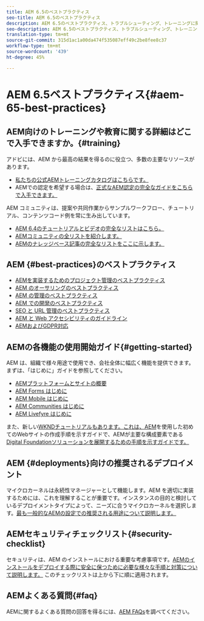 ```yaml
---
title: AEM 6.5のベストプラクティス
seo-title: AEM 6.5のベストプラクティス
description: AEM 6.5のベストプラクティス、トラブルシューティング、トレーニングに関するリソース
seo-description: AEM 6.5のベストプラクティス、トラブルシューティング、トレーニングに関するリソース
translation-type: tm+mt
source-git-commit: 315d1ac1a00da474f535087eff49c2be8fee8c37
workflow-type: tm+mt
source-wordcount: '439'
ht-degree: 45%

---
```



# AEM 6.5ベストプラクティス{#aem-65-best-practices}

## AEM向けのトレーニングや教育に関する詳細はどこで入手できますか。{#training}

アドビには、AEM から最高の結果を得るのに役立つ、多数の主要なリソースがあります。

* [私たちの公式AEMトレーニングカタログはこちらです。](https://training.adobe.com/training/current-courses.html#solution=adobeExperienceManager&amp;p=1)
* AEMでの認定を希望する場合は、[正式なAEM認定の完全なガイドをこちらで入手できます。](https://training.adobe.com/certification/exams.html#p=1&amp;solution=adobeExperienceManager)

AEM コミュニティは、提案や共同作業からサンプルワークフロー、チュートリアル、コンテンツコード例を常に生み出しています。

* [AEM 6.4のチュートリアルとビデオの完全なリストはこちら。](https://helpx.adobe.com/jp/experience-manager/kt/index/aem-6-5-videos.html)
* [AEMコミュニティの全リストを紹介します。](https://helpx.adobe.com/jp/experience-manager/topics/how-to.html)
* [AEMのナレッジベース記事の完全なリストをここに示します。](https://helpx.adobe.com/jp/experience-manager/kb/index/full_kb_list.html)

## AEM {#best-practices}のベストプラクティス

* [AEMを実装するためのプロジェクト管理のベストプラクティス](/help/managing/best-practices.md)
* [AEM のオーサリングのベストプラクティス](/help/sites-authoring/best-practices.md)
* [AEM の管理のベストプラクティス](/help/sites-administering/administer-best-practices.md)
* [AEM での開発のベストプラクティス](/help/sites-developing/best-practices.md)
* [SEO と URL 管理のベストプラクティス](/help/managing/seo-and-url-management.md)
* [AEM と Web アクセシビリティのガイドライン](/help/managing/web-accessibility.md)
* [AEMおよびGDPR対応](/help/managing/data-protection-and-privacy.md)

## AEMの各機能の使用開始ガイド{#getting-started}

AEM は、組織で様々用途で使用でき、会社全体に幅広く機能を提供できます。まずは、「はじめに」ガイドを参照してください。

* [AEMプラットフォームとサイトの概要](/help/sites-deploying/deploy.md#getting-started)
* [AEM Forms はじめに](/help/forms/using/introduction-aem-forms.md)
* [AEM Mobile はじめに](/help/mobile/getting-started-aem-mobile.md)
* [AEM Communities はじめに](/help/communities/getting-started.md)
* [AEM Livefyre はじめに](https://answers.livefyre.com/developers/getting-started/)

また、新しい[WKNDチュートリアルもあります。これは、AEM](https://docs.adobe.com/content/help/ja-JP/experience-manager-learn/getting-started-wknd-tutorial-develop/overview.html)を使用した初めてのWebサイトの作成手順を示すガイドで、AEMが主要な構成要素である[Digital Foundationソリューションを展開するための手順を示すガイドです。](https://helpx.adobe.com/marketing-cloud/how-to/digital-foundation.html)

## AEM {#deployments}向けの推奨されるデプロイメント

マイクロカーネルは永続性マネージャーとして機能します。AEM を適切に実装するためには、これを理解することが重要です。インスタンスの目的と検討しているデプロイメントタイプによって、ニーズに合うマイクロカーネルを選択します。[最も一般的なAEMの設定での推奨される用途について説明します。](/help/sites-deploying/recommended-deploys.md)

## AEMセキュリティチェックリスト{#security-checklist}

セキュリティは、AEM のインストールにおける重要な考慮事項です。[AEMのインストールをデプロイする際に安全に保つために必要な様々な手順と対策について説明します。](/help/sites-administering/security-checklist.md) このチェックリストは上から下に順に適用されます。

## AEMよくある質問{#faq}

AEMに関するよくある質問の回答を得るには、[AEM FAQs](/help/sites-administering/aem-faqs.md)を調べてください。
